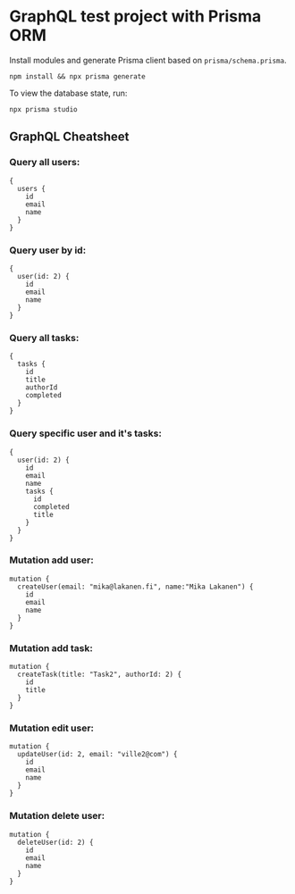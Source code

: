 # GraphQL test project with Prisma ORM

Install modules and generate Prisma client based on `prisma/schema.prisma`.

```
npm install && npx prisma generate
```

To view the database state, run:

```
npx prisma studio
```


## GraphQL Cheatsheet

### Query all users:
````
{
  users {
    id
    email
    name
  }
}

````

### Query user by id:
````
{
  user(id: 2) {
    id
    email
    name
  }
}
````

### Query all tasks:
````
{
  tasks {
    id
    title
    authorId
    completed
  }
}

````

### Query specific user and it's tasks:
````
{
  user(id: 2) {
    id
    email
    name
    tasks {
      id
      completed
      title
    }
  }
}
````

### Mutation add user:
````
mutation {
  createUser(email: "mika@lakanen.fi", name:"Mika Lakanen") {
    id
    email
    name
  }
}
````

### Mutation add task:
````
mutation {
  createTask(title: "Task2", authorId: 2) {
    id
    title
  }
}
````

### Mutation edit user:
````
mutation {
  updateUser(id: 2, email: "ville2@com") {
    id
    email
    name
  }
}
````

### Mutation delete user:
````
mutation {
  deleteUser(id: 2) {
    id
    email
    name
  }
}
````
